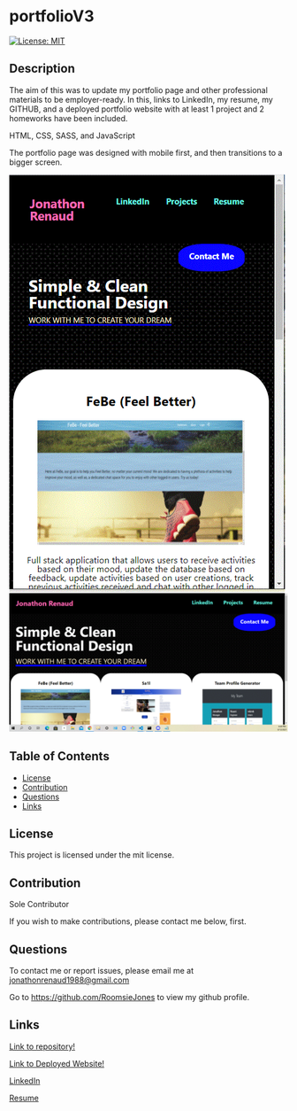 # portfolioV3



[![License: MIT](https://img.shields.io/badge/License-MIT-yellow.svg)](https://opensource.org/licenses/MIT)
## Description

The aim of this was to update my portfolio page and other professional materials to be employer-ready.  In this, links to LinkedIn, my resume, my GITHUB, and a deployed portfolio website with at least 1 project and 2 homeworks have been included.

HTML, CSS, SASS, and JavaScript 

The portfolio page was designed with mobile first, and then transitions to a bigger screen. 

![Mobile View](./assets/images/mobile.GIF)
![Desktop View](./assets/images/website.GIF)
 
## Table of Contents 
* [License](#license)
* [Contribution](#contribution)
* [Questions](#questions)
* [Links](#links)
    
## License
This project is licensed under the mit license.
    
## Contribution 
    
Sole Contributor 

If you wish to make contributions, please contact me below, first.


## Questions
To contact me or report issues, please email me at jonathonrenaud1988@gmail.com

Go to https://github.com/RoomsieJones to view my github profile.    

## Links
[Link to repository!](https://github.com/roomsiejones/portfolioV3)

[Link to Deployed Website!](https://roomsiejones.github.io/portfolioV3/)

[LinkedIn](https://www.linkedin.com/in/jonathon-renaud-410910aa/)

[Resume](https://docs.google.com/document/d/1ub28BlsfOwQsW2EZ8ha5-XGSjncabLHVVOhax6jgi4w/edit?usp=sharing)
